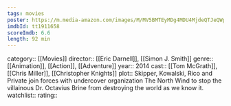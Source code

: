```yaml
---
tags: movies
poster: https://m.media-amazon.com/images/M/MV5BMTEyMDg4MDU4MjdeQTJeQWpwZ15BbWU4MDQyOTc3MjIx._V1_SX300.jpg
imdbId: tt1911658
scoreImdb: 6.6
length: 92 min
---
```


category:: [[Movies]]
director:: [[Eric Darnell]], [[Simon J. Smith]]
genre:: [[Animation]], [[Action]], [[Adventure]]
year:: 2014
cast:: [[Tom McGrath]], [[Chris Miller]], [[Christopher Knights]]
plot:: Skipper, Kowalski, Rico and Private join forces with undercover organization The North Wind to stop the villainous Dr. Octavius Brine from destroying the world as we know it.
watchlist::
rating::
